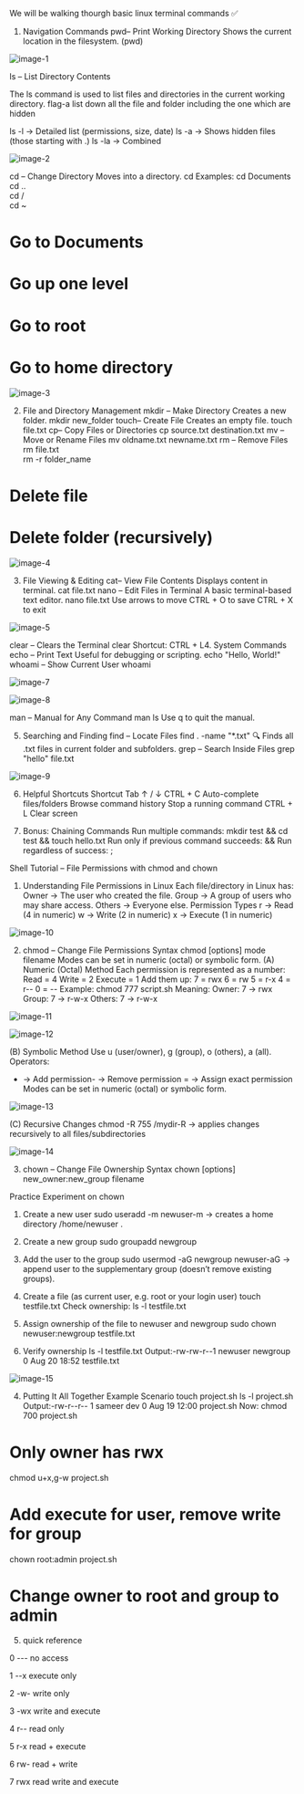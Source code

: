 We will be walking thourgh basic linux
 terminal commands
 ✅
 1. Navigation Commands
 pwd– Print Working Directory
 Shows the current location in the filesystem.
 (pwd)

![image-1](https://github.com/vanshchhabra007/images-/blob/main/image_1.jpg?raw=true)


ls – List Directory Contents

 The ls command is used to list files and directories in the current working directory.
 flag-a list down all the file and folder including the one which are hidden

  ls -l → Detailed list (permissions, size, date)
 ls -a → Shows hidden files (those starting with .)
 ls -la → Combined

 ![image-2](https://github.com/vanshchhabra007/images-/blob/main/image-2.jpg?raw=true)

  cd – Change Directory
 Moves into a directory.
 cd
 Examples:
 cd Documents        
cd ..               
cd /                
cd ~                
# Go to Documents
 # Go up one level
 # Go to root
 # Go to home directory

 ![image-3](https://github.com/vanshchhabra007/images-/blob/main/image-3.jpg?raw=true)

2. File and Directory Management
 mkdir – Make Directory
 Creates a new folder.
 mkdir new_folder
 touch– Create File
 Creates an empty file.
touch file.txt
 cp– Copy Files or Directories
 cp source.txt destination.txt
 mv – Move or Rename Files
 mv oldname.txt newname.txt
 rm – Remove Files
 rm file.txt          
rm -r folder_name    
# Delete file
 # Delete folder (recursively)

 ![image-4](https://github.com/vanshchhabra007/images-/blob/main/image-4.jpg?raw=true)
 
 3. File Viewing & Editing
 cat– View File Contents
 Displays content in terminal.
 cat file.txt
nano – Edit Files in Terminal
 A basic terminal-based text editor.
 nano file.txt
 Use arrows to move
 CTRL + O to save
 CTRL + X to exit

![image-5](https://github.com/vanshchhabra007/images-/blob/main/image-5.jpg?raw=true)

clear – Clears the Terminal
 clear
 Shortcut: CTRL + L4. System Commands
 echo – Print Text
 Useful for debugging or scripting.
 echo "Hello, World!"
 whoami – Show Current User
 whoami

![image-7](https://github.com/vanshchhabra007/images-/blob/main/image-7.jpg?raw=true)

![image-8](https://github.com/vanshchhabra007/images-/blob/main/image-8.jpg?raw=true)

man – Manual for Any Command
 man ls
 Use q to quit the manual.

5. Searching and Finding
 find – Locate Files
 find . -name "*.txt"
 🔍
 Finds all .txt files in current folder and subfolders.
 grep – Search Inside Files
 grep "hello" file.txt

![image-9](https://github.com/vanshchhabra007/images-/blob/main/image-9.jpg?raw=true)

6. Helpful Shortcuts
 Shortcut
 Tab
 ↑ / ↓
 CTRL + C
 Auto-complete files/folders
 Browse command history
 Stop a running command
 CTRL + L
 Clear screen
 
 7. Bonus: Chaining Commands
 Run multiple commands:
 mkdir test && cd test && touch hello.txt
 Run only if previous command succeeds: &&
 Run regardless of success: ;
 
 Shell Tutorial – File Permissions with
 chmod and chown
 
 1. Understanding File Permissions in Linux
 Each file/directory in Linux has:
 Owner → The user who created the file.
 Group → A group of users who may share access.
 Others → Everyone else.
 Permission Types
 r → Read (4 in numeric)
 w → Write (2 in numeric)
 x → Execute (1 in numeric)

![image-10](https://github.com/vanshchhabra007/images-/blob/main/image-10.jpg?raw=true)

 2. chmod – Change File Permissions
 Syntax
 chmod [options] mode filename
 Modes can be set in numeric (octal) or symbolic form.
 (A) Numeric (Octal) Method
 Each permission is represented as a number:
 Read = 4 Write = 2
 Execute = 1
 Add them up:
 7 = rwx
 6 = rw
5 = r-x
 4 = r--
 0 = --
Example:
 chmod 777 script.sh
 Meaning:
 Owner: 7 → rwx
 Group: 7 → r-w-x
 Others: 7 → r-w-x

![image-11](https://github.com/vanshchhabra007/images-/blob/main/image-11.jpg?raw=true)

![image-12](https://github.com/vanshchhabra007/images-/blob/main/image-12.jpg?raw=true)

 (B) Symbolic Method
 Use u (user/owner), g (group), o (others), a (all). Operators:
 + → Add permission- → Remove permission
 = → Assign exact permission
 Modes can be set in numeric (octal) or symbolic form.

![image-13](https://github.com/vanshchhabra007/images-/blob/main/image-13.jpg?raw=true)

(C) Recursive Changes
 chmod -R 755 /mydir-R → applies changes recursively to all files/subdirectories

 ![image-14](https://github.com/vanshchhabra007/images-/blob/main/image-14.jpg?raw=true)

  3. chown – Change File Ownership
 Syntax
 chown [options] new_owner:new_group filename

 Practice Experiment on chown
 
 1. Create a new user
 sudo useradd -m newuser-m → creates a home directory /home/newuser .
 
 2. Create a new group
 sudo groupadd newgroup
 3. Add the user to the group
 sudo usermod -aG newgroup newuser-aG → append user to the supplementary group (doesn’t remove existing groups).
 
 4. Create a file (as current user, e.g. root or your login user)
 touch testfile.txt
 Check ownership:
 ls -l testfile.txt

 5. Assign ownership of the file to newuser and newgroup
 sudo chown newuser:newgroup testfile.txt
 
 6. Verify ownership
 ls -l testfile.txt
 Output:-rw-rw-r--1 newuser newgroup 0 Aug 20 18:52 testfile.txt

![image-15](https://github.com/vanshchhabra007/images-/blob/main/image-15.jpg?raw=true)


4. Putting It All Together
 Example Scenario
 touch project.sh
 ls -l project.sh
 Output:-rw-r--r-- 1 sameer dev 0 Aug 19 12:00 project.sh
 Now:
 chmod 700 project.sh       

# Only owner has rwx
 chmod u+x,g-w project.sh 
 # Add execute for user, remove write for group
 chown root:admin project.sh
 # Change owner to root and group to admin

 
 5. quick reference

    
 0  ---  no access
 
 1  --x  execute only
 
 2  -w-  write only
 
 3  -wx  write and execute 
 
 4  r-- read only 
 
 5  r-x read + execute
 
 6  rw- read + write
 
 7  rwx  read write and execute 
 























 
 
